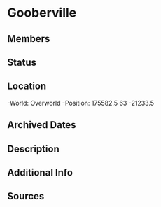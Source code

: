# Gooberville

## Members

## Status

## Location
-World: Overworld
-Position: 175582.5 63 -21233.5

## Archived Dates

## Description

## Additional Info

## Sources
